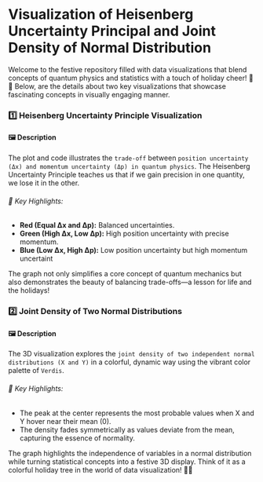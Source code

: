 # Visualization of Heisenberg Uncertainty Principal and Joint Density of Normal Distribution

Welcome to the festive repository filled with data visualizations that blend concepts of quantum physics and statistics with a touch of holiday cheer! 🎄✨ Below, are the details about two key visualizations that showcase fascinating concepts in visually engaging manner.

### 1️⃣ Heisenberg Uncertainty Principle Visualization

#### 🖼 Description
The plot and code illustrates the `trade-off` between `position uncertainty (Δx) and momentum uncertainty (Δp) in quantum physics`. The Heisenberg Uncertainty Principle teaches us that if we gain precision in one quantity, we lose it in the other.

###### 🎨 Key Highlights:
- **Red (Equal Δx and Δp):** Balanced uncertainties.
- **Green (High Δx, Low Δp):** High position uncertainty with precise momentum.
- **Blue (Low Δx, High Δp):** Low position uncertainty but high momentum uncertaint

The graph not only simplifies a core concept of quantum mechanics but also demonstrates the beauty of balancing trade-offs—a lesson for life and the holidays!

### 2️⃣ Joint Density of Two Normal Distributions

#### 🖼 Description
The 3D visualization explores the `joint density of two independent normal distributions (X and Y)` in a colorful, dynamic way using the vibrant color palette of `Verdis`.

###### 🎨 Key Highlights:
- The peak at the center represents the most probable values when X and Y hover near their mean (0).
- The density fades symmetrically as values deviate from the mean, capturing the essence of normality.

The graph highlights the independence of variables in a normal distribution while turning statistical concepts into a festive 3D display. Think of it as a colorful holiday tree in the world of data visualization! 🎄✨

